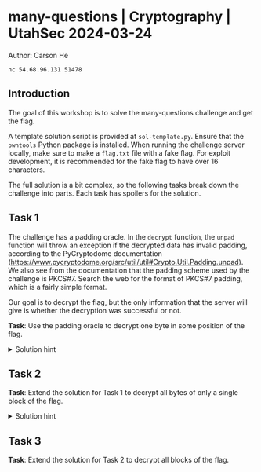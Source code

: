 # many-questions | Cryptography | UtahSec 2024-03-24
Author: Carson He

`nc 54.68.96.131 51478`

## Introduction

The goal of this workshop is to solve the many-questions challenge and get the flag.

A template solution script is provided at `sol-template.py`. Ensure that the `pwntools` Python package is installed. When running the challenge server locally, make sure to make a `flag.txt` file with a fake flag. For exploit development, it is recommended for the fake flag to have over 16 characters.

The full solution is a bit complex, so the following tasks break down the challenge into parts. Each task has spoilers for the solution.

## Task 1

The challenge has a padding oracle. In the `decrypt` function, the `unpad` function will throw an exception if the decrypted data has invalid padding, according to the PyCryptodome documentation (https://www.pycryptodome.org/src/util/util#Crypto.Util.Padding.unpad). We also see from the documentation that the padding scheme used by the challenge is PKCS#7. Search the web for the format of PKCS#7 padding, which is a fairly simple format.

Our goal is to decrypt the flag, but the only information that the server will give is whether the decryption was successful or not.

**Task**: Use the padding oracle to decrypt one byte in some position of the flag.

<details>
<summary>Solution hint</summary>
Brute force search for the last byte of the first block of the flag.
</details>

## Task 2

**Task**: Extend the solution for Task 1 to decrypt all bytes of only a single block of the flag.

<details>
<summary>Solution hint</summary>
Use the Task 1 solution to find the bytes within the first block in reverse order. On each iteration, ensure that the last part of the plaintext block contains the correct padding value.
</details>

## Task 3

**Task**: Extend the solution for Task 2 to decrypt all blocks of the flag.
